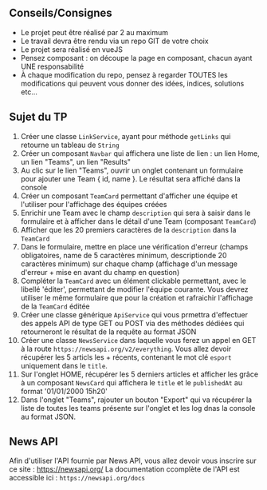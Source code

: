 ## Conseils/Consignes

- Le projet peut être réalisé par 2 au maximum
- Le travail devra être rendu via un repo GIT de votre choix
- Le projet sera réalisé en vueJS
- Pensez composant : on découpe la page en composant, chacun ayant UNE responsabilité
- À chaque modification du repo, pensez à regarder TOUTES les modifications qui peuvent vous donner des idées, indices, solutions etc...

## Sujet du TP

1) Créer une classe `LinkService`, ayant pour méthode `getLinks` qui retourne un tableau de `String`
2) Créer un composant `Navbar` qui affichera une liste de lien : un lien Home, un lien "Teams", un lien "Results"
3) Au clic sur le lien "Teams", ouvrir un onglet contenant un formulaire pour ajouter une Team { id, name }. Le résultat sera affiché dans la console
4) Créer un composant `TeamCard` permettant d'afficher une équipe et l'utiliser pour l'affichage des équipes créées
5) Enrichir une Team avec le champ `description` qui sera à saisir dans le formulaire et à afficher dans le détail d'une Team (composant `TeamCard`)
6) Afficher que les 20 premiers caractères de la `description` dans la `TeamCard`
7) Dans le formulaire, mettre en place une vérification d'erreur (champs obligatoires, name de 5 caractères minimum, descriptionde 20 caractères minimum) sur chaque champ (affichage d'un message d'erreur + mise en avant du champ en question)
8) Compléter la `TeamCard` avec un élément clickable permettant, avec le libellé 'éditer', permettant de modifier l'équipe courante. Vous devrez utiliser le même formulaire que pour la création et rafraichir l'affichage de la `TeamCard` éditée
9) Créer une classe générique `ApiService` qui vous prmettra d'effectuer des appels API de type GET ou POST via des méthodes dédiées qui retourneront le résultat de la requête au format JSON
10) Créer une classe `NewsService` dans laquelle vous ferez un appel en GET à la route `https://newsapi.org/v2/everything`. Vous allez devoir récupérer les 5 articls les + récents, contenant le mot clé `esport`
uniquement dans le `title`.
11) Sur l'onglet HOME, récupérer les 5 derniers articles et afficher les grâce à un composant `NewsCard` qui affichera le `title` et le `publishedAt` au format '01/01/2000 15h20'
12) Dans l'onglet "Teams", rajouter un bouton "Export" qui va récupérer la liste de toutes les teams présente sur l'onglet et les log dnas la console au format JSON.

## News API

Afin d'utiliser l'API fournie par News API, vous allez devoir vous inscrire sur ce site : https://newsapi.org/
La documentation ccomplète de l'API est accessible ici : `https://newsapi.org/docs`
